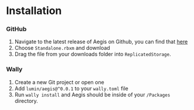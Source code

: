 # Installation

### GitHub

1. Navigate to the latest release of Aegis on Github, you can find that [here](https://github.com/lumin-dev/Aegis/releases/)
2. Choose `Standalone.rbxm` and download
3. Drag the file from your downloads folder into `ReplicatedStorage`.

### Wally

1. Create a new Git project or open one
2. Add `lumin/aegis@^0.0.1` to your `wally.toml` file
3. Run `wally install` and Aegis should be inside of your `/Packages` directory.
